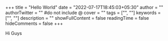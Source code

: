 +++
title = "Hello World"
date = "2022-07-17T18:45:03+05:30"
author = ""
authorTwitter = "" #do not include @
cover = ""
tags = ["", ""]
keywords = ["", ""]
description = ""
showFullContent = false
readingTime = false
hideComments = false
+++

Hi Guys